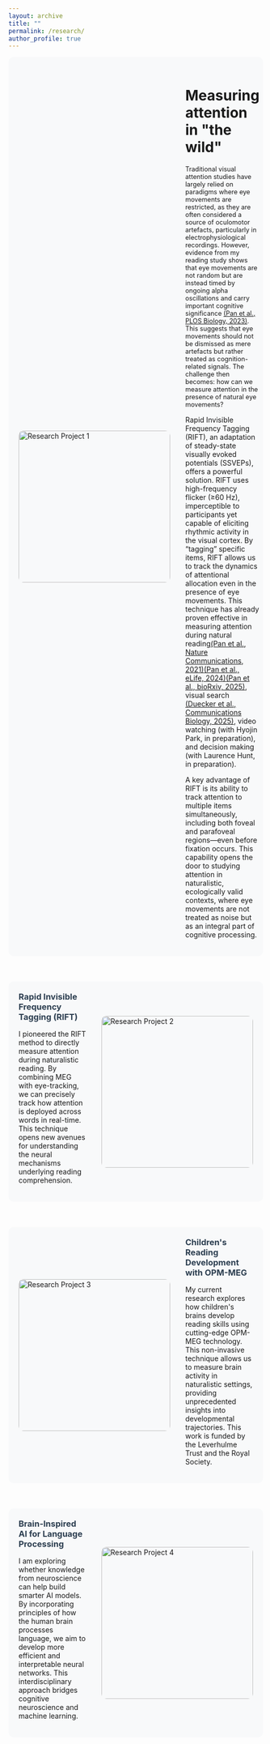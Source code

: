 ```yaml
---
layout: archive
title: ""
permalink: /research/
author_profile: true
---
```


<style>
.research-section {
    display: flex;
    align-items: center;
    gap: 30px;
    margin-bottom: 50px;
    padding: 20px;
    background: #f8f9fa;
    border-radius: 10px;
}

.research-section img {
    width: 300px;
    height: 300px;
    object-fit: cover;
    border-radius: 10px;
    flex-shrink: 0;
}

.research-section .text {
    flex: 1;
}

.research-section h3 {
    margin-top: 0;
    color: #2c3e50;
    margin-bottom: 15px;
}

/* Reverse layout for alternating sections */
.research-section.reverse {
    flex-direction: row-reverse;
}

/* Mobile responsive */
@media (max-width: 768px) {
    .research-section, .research-section.reverse {
        flex-direction: column;
    }
    
    .research-section img {
        width: 100%;
        height: auto;
    }
}
</style>

<!-- Section 1: Image on Left -->
<div class="research-section">
    <img src="/images/research1.jpg" alt="Research Project 1">
    <div class="text">
        <h1>Measuring attention in "the wild"</h1>
        <p><span style="font-size:0.9em;">Traditional visual attention studies have largely relied on paradigms where eye movements are restricted, as they are often considered a source of oculomotor artefacts, particularly in electrophysiological recordings. However, evidence from my reading study shows that eye movements are not random but are instead timed by ongoing alpha oscillations and carry important cognitive significance <a href="https://journals.plos.org/plosbiology/article?id=10.1371/journal.pbio.3001968">(Pan et al., PLOS Biology, 2023)</a>. This suggests that eye movements should not be dismissed as mere artefacts but rather treated as cognition-related signals. The challenge then becomes: how can we measure attention in the presence of natural eye movements?</p>
<p>Rapid Invisible Frequency Tagging (RIFT), an adaptation of steady-state visually evoked potentials (SSVEPs), offers a powerful solution. RIFT uses high-frequency flicker (≥60 Hz), imperceptible to participants yet capable of eliciting rhythmic activity in the visual cortex. By “tagging” specific items, RIFT allows us to track the dynamics of attentional allocation even in the presence of eye movements. This technique has already proven effective in measuring attention during natural reading<a href="https://www.nature.com/articles/s41467-021-25571-x">(Pan et al., Nature Communications, 2021)</a><a href="https://elifesciences.org/articles/91327">(Pan et al., eLife, 2024)</a><a href="https://www.biorxiv.org/content/10.1101/2025.05.27.656336v1.full.pdf">(Pan et al., bioRxiv, 2025)</a>, visual search <a href="https://www.nature.com/articles/s42003-025-08321-3">(Duecker et al., Communications Biology, 2025)</a>, video watching (with Hyojin Park, in preparation), and decision making (with Laurence Hunt, in preparation).</p>
<p>A key advantage of RIFT is its ability to track attention to multiple items simultaneously, including both foveal and parafoveal regions—even before fixation occurs. This capability opens the door to studying attention in naturalistic, ecologically valid contexts, where eye movements are not treated as noise but as an integral part of cognitive processing.</span></p>
    </div>
</div>

<!-- Section 2: Image on Right -->
<div class="research-section reverse">
    <img src="/images/research2.jpg" alt="Research Project 2">
    <div class="text">
        <h3>Rapid Invisible Frequency Tagging (RIFT)</h3>
        <p>I pioneered the RIFT method to directly measure attention during naturalistic reading. By combining MEG with eye-tracking, we can precisely track how attention is deployed across words in real-time. This technique opens new avenues for understanding the neural mechanisms underlying reading comprehension.</p>
    </div>
</div>

<!-- Section 3: Image on Left -->
<div class="research-section">
    <img src="/images/research3.jpg" alt="Research Project 3">
    <div class="text">
        <h3>Children's Reading Development with OPM-MEG</h3>
        <p>My current research explores how children's brains develop reading skills using cutting-edge OPM-MEG technology. This non-invasive technique allows us to measure brain activity in naturalistic settings, providing unprecedented insights into developmental trajectories. This work is funded by the Leverhulme Trust and the Royal Society.</p>
    </div>
</div>

<!-- Section 4: Image on Right -->
<div class="research-section reverse">
    <img src="/images/research4.jpg" alt="Research Project 4">
    <div class="text">
        <h3>Brain-Inspired AI for Language Processing</h3>
        <p>I am exploring whether knowledge from neuroscience can help build smarter AI models. By incorporating principles of how the human brain processes language, we aim to develop more efficient and interpretable neural networks. This interdisciplinary approach bridges cognitive neuroscience and machine learning.</p>
    </div>
</div>
